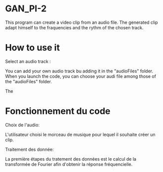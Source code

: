 # GAN_PI-2

This program can create a video clip from an audio file.
The generated clip adapt himself to the fraquencies and the rythm of the chosen track.

# How to use it

Select an audio track :

You can add your own audio track bu adding it in the "audioFiles" folder.
When you launch the code, you can choose your audi file among those of the "audioFiles" folder.

The

# Fonctionnement du code

Choix de l'audio:

L'utilisateur choisi le morceau de musique pour lequel il souhaite créer un clip.

Traitement des donnée:

La première étapes du tratement des données est le calcul de la transformée de Fourier afin d'obtenir la réponse fréquencielle.
